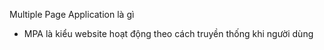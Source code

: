 Multiple Page Application là gì
- MPA là kiểu website hoạt động theo cách truyền thống khi người dùng 